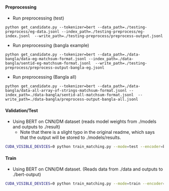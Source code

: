

#### Preprocessing

- Run preprocessing (test)   
```shell  
python get_candidate.py --tokenizer=bert --data_path=./testing-preprocess/eg-data.jsonl --index_path=./testing-preprocess/eg-index.jsonl  --write_path=./testing-preprocess/preprocess-output.jsonl
```

- Run preprocessing (bangla example)
```shell
python get_candidate.py --tokenizer=bert --data_path=./data-bangla/data-eg-matchsum-format.jsonl --index_path=./data-bangla/sentid-eg-matchsum-format.jsonl  --write_path=./testing-preprocess/preprocess-output-bangla-eg.jsonl
```
- Run preprocessing (Bangla all) 
```shell
python get_candidate.py --tokenizer=bert --data_path=./data-bangla/data-all-array-of-strings-matchsum-format.jsonl --index_path=./data-bangla/sentid-all-matchsum-format.jsonl  --write_path=./data-bangla/preprocess-output-bangla-all.jsonl
```


#### Validation/Test 

- Using BERT on CNN/DM dataset (reads model weights from ./models and outputs to ./result)  
    - Note that there is a slight typo in the original readme, which says that the output will be stored to ./models/results.
```sh
CUDA_VISIBLE_DEVICES=0 python train_matching.py --mode=test --encoder=bert --save_path=./models --gpus=0
```


#### Train
- Using BERT on CNN/DM dataset. (Reads data from ./data and outputs to ./bert-output)
```sh
CUDA_VISIBLE_DEVICES=0 python train_matching.py --mode=train --encoder=bert --save_path=./bert-output --gpus=0
```